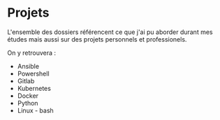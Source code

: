 # Projets
L'ensemble des dossiers référencent ce que j'ai pu aborder durant mes études mais aussi sur des projets personnels et professionels.

On y retrouvera : 

- Ansible
- Powershell
- Gitlab
- Kubernetes
- Docker
- Python
- Linux - bash
